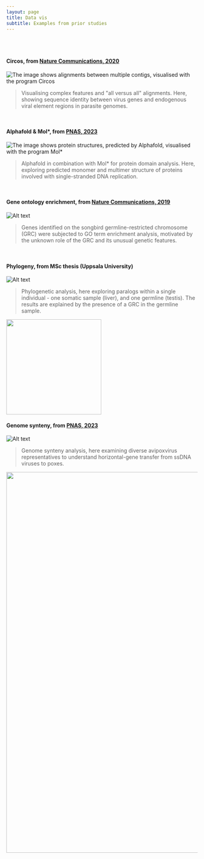```yaml
---
layout: page
title: Data vis
subtitle: Examples from prior studies
---
```


<br/><br/>

#### Circos, from [Nature Communications, 2020](https://www.nature.com/articles/s41467-020-18474-w)

![The image shows alignments between multiple contigs, visualised with the program Circos](https://CormacKinsella.github.io/assets/img/data_vis-treebeard-circos.png "Circos for visualising complex features and multiple alignments")

>Visualising complex features and "all versus all" alignments. Here, showing sequence identity between virus genes and endogenous viral element regions in parasite genomes.

<br/>

#### Alphafold & Mol*, from [PNAS, 2023](https://www.pnas.org/doi/10.1073/pnas.2303844120)

![The image shows protein structures, predicted by Alphafold, visualised with the program Mol*](https://CormacKinsella.github.io/assets/img/data_vis-PNAS_alphafold.png "Alphafold protein/domain structure analysis")

>Alphafold in combination with Mol* for protein domain analysis. Here, exploring predicted monomer and multimer structure of proteins involved with single-stranded DNA replication.

<br/>

#### Gene ontology enrichment, from [Nature Communications, 2019](https://www.nature.com/articles/s41467-019-13427-4)

![Alt text](https://CormacKinsella.github.io/assets/img/data_vis-GRC-GO-enrichment.png "Gene ontology enrichment on the zebra finch germline-restricted chromosome")

>Genes identified on the songbird germline-restricted chromosome (GRC) were subjected to GO term enrichment analysis, motivated by the unknown role of the GRC and its unusual genetic features.

<br/>

#### Phylogeny, from MSc thesis (Uppsala University)

![Alt text](https://CormacKinsella.github.io/assets/img/data_vis-UU-thesis-GRC_27L4.jpg "Divergent paralogs within a single zebra finch individual")

>Phylogenetic analysis, here exploring paralogs within a single individual - one somatic sample (liver), and one germline (testis). The results are explained by the presence of a GRC in the germline sample.

<img src=https://CormacKinsella.github.io/assets/img/data_vis-UU-thesis-GRC_27L4.jpg width=250>

<br/>

#### Genome synteny, from [PNAS, 2023](https://www.pnas.org/doi/10.1073/pnas.2303844120)

![Alt text](https://CormacKinsella.github.io/assets/img/data_vis-Draup-genome-synteny.png "text")

>Genome synteny analysis, here examining diverse avipoxvirus representatives to understand horizontal-gene transfer from ssDNA viruses to poxes.

<img src=https://CormacKinsella.github.io/assets/img/data_vis-Draup-genome-synteny.png width=1000>

<br/>